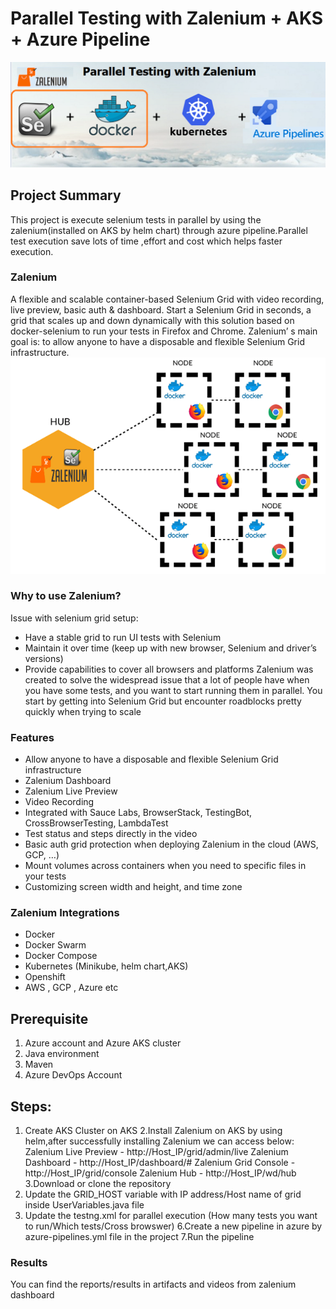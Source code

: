 # Parallel Testing with Zalenium + AKS + Azure Pipeline
![project Logo](/ProjectPic.png)
## Project Summary
This project is execute selenium tests in parallel by using the zalenium(installed on AKS by helm chart) through azure pipeline.Parallel test execution save lots of time ,effort and cost which helps faster execution.

### Zalenium
A flexible and scalable container-based Selenium Grid with video recording, live preview, basic auth & dashboard. Start a Selenium Grid in seconds, a grid that scales up and down dynamically with this solution based on docker-selenium to run your tests in Firefox and Chrome.
Zalenium’ s main goal is: to allow anyone to have a disposable and flexible Selenium Grid infrastructure.
![project Logo](/Architecture.png)
### Why to use Zalenium?
Issue with selenium grid setup:
- Have a stable grid to run UI tests with Selenium
- Maintain it over time (keep up with new browser, Selenium and driver’s versions)
- Provide capabilities to cover all browsers and platforms
Zalenium was created to solve the widespread issue that a lot of people have when you have some tests, and you want to start running them in parallel. You start by getting into Selenium Grid but encounter roadblocks pretty quickly when trying to scale

### Features
- Allow anyone to have a disposable and flexible Selenium Grid infrastructure
- Zalenium Dashboard
- Zalenium Live Preview
- Video Recording
- Integrated with Sauce Labs, BrowserStack, TestingBot, CrossBrowserTesting, LambdaTest
- Test status and steps directly in the video
- Basic auth grid protection when deploying Zalenium in the cloud (AWS, GCP, …)
- Mount volumes across containers when you need to specific files in your tests
- Customizing screen width and height, and time zone

### Zalenium Integrations
- Docker
- Docker Swarm
- Docker Compose
- Kubernetes (Minikube, helm chart,AKS)
- Openshift
- AWS , GCP , Azure etc

## Prerequisite
1. Azure account and Azure AKS cluster
2. Java environment 
3. Maven 
4. Azure DevOps Account

## Steps:
1. Create AKS Cluster on AKS
2.Install Zalenium on AKS by using helm,after successfully installing Zalenium we can access below:
 Zalenium Live Preview - http://Host_IP/grid/admin/live
 Zalenium Dashboard - http://Host_IP/dashboard/#
 Zalenium Grid Console - http://Host_IP/grid/console
 Zalenium Hub - http://Host_IP/wd/hub
3.Download or clone the repository 
4. Update the GRID_HOST variable with IP address/Host name of grid inside UserVariables.java file
5. Update the testng.xml for parallel execution (How many tests you want to run/Which tests/Cross browswer)
6.Create a new pipeline in azure by azure-pipelines.yml file in the project
7.Run the pipeline

### Results
You can find the reports/results in artifacts and videos from zalenium dashboard


	

